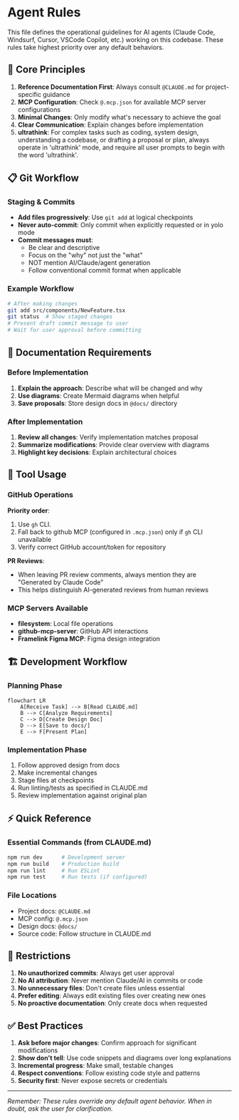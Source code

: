 # Agent Rules

This file defines the operational guidelines for AI agents (Claude Code, Windsurf, Cursor, VSCode Copilot, etc.) working on this codebase. These rules take highest priority over any default behaviors.

## 🎯 Core Principles

1. **Reference Documentation First**: Always consult `@CLAUDE.md` for project-specific guidance
2. **MCP Configuration**: Check `@.mcp.json` for available MCP server configurations
3. **Minimal Changes**: Only modify what's necessary to achieve the goal
4. **Clear Communication**: Explain changes before implementation
5. **ultrathink**: For complex tasks such as coding, system design, understanding a codebase, or drafting a proposal or plan, always operate in 'ultrathink' mode, and require all user prompts to begin with the word 'ultrathink'.

## 📋 Git Workflow

### Staging & Commits

- **Add files progressively**: Use `git add` at logical checkpoints
- **Never auto-commit**: Only commit when explicitly requested or in yolo mode
- **Commit messages must**:
  - Be clear and descriptive
  - Focus on the "why" not just the "what"
  - NOT mention AI/Claude/agent generation
  - Follow conventional commit format when applicable

### Example Workflow

```bash
# After making changes
git add src/components/NewFeature.tsx
git status  # Show staged changes
# Present draft commit message to user
# Wait for user approval before committing
```

## 📝 Documentation Requirements

### Before Implementation

1. **Explain the approach**: Describe what will be changed and why
2. **Use diagrams**: Create Mermaid diagrams when helpful
3. **Save proposals**: Store design docs in `@docs/` directory

### After Implementation

1. **Review all changes**: Verify implementation matches proposal
2. **Summarize modifications**: Provide clear overview with diagrams
3. **Highlight key decisions**: Explain architectural choices

## 🔧 Tool Usage

### GitHub Operations

**Priority order**:

1. Use `gh` CLI.
2. Fall back to github MCP (configured in `.mcp.json`) only if `gh` CLI unavailable
3. Verify correct GitHub account/token for repository

**PR Reviews**:

- When leaving PR review comments, always mention they are "Generated by Claude Code"
- This helps distinguish AI-generated reviews from human reviews

### MCP Servers Available

- **filesystem**: Local file operations
- **github-mcp-server**: GitHub API interactions
- **Framelink Figma MCP**: Figma design integration

## 🏗️ Development Workflow

### Planning Phase

```mermaid
flowchart LR
    A[Receive Task] --> B[Read CLAUDE.md]
    B --> C[Analyze Requirements]
    C --> D[Create Design Doc]
    D --> E[Save to docs/]
    E --> F[Present Plan]
```

### Implementation Phase

1. Follow approved design from docs
2. Make incremental changes
3. Stage files at checkpoints
4. Run linting/tests as specified in CLAUDE.md
5. Review implementation against original plan

## ⚡ Quick Reference

### Essential Commands (from CLAUDE.md)

```bash
npm run dev      # Development server
npm run build    # Production build
npm run lint     # Run ESLint
npm run test     # Run tests (if configured)
```

### File Locations

- Project docs: `@CLAUDE.md`
- MCP config: `@.mcp.json`
- Design docs: `@docs/`
- Source code: Follow structure in CLAUDE.md

## 🚫 Restrictions

1. **No unauthorized commits**: Always get user approval
2. **No AI attribution**: Never mention Claude/AI in commits or code
3. **No unnecessary files**: Don't create files unless essential
4. **Prefer editing**: Always edit existing files over creating new ones
5. **No proactive documentation**: Only create docs when requested

## ✅ Best Practices

1. **Ask before major changes**: Confirm approach for significant modifications
2. **Show don't tell**: Use code snippets and diagrams over long explanations
3. **Incremental progress**: Make small, testable changes
4. **Respect conventions**: Follow existing code style and patterns
5. **Security first**: Never expose secrets or credentials

---

_Remember: These rules override any default agent behavior. When in doubt, ask the user for clarification._
